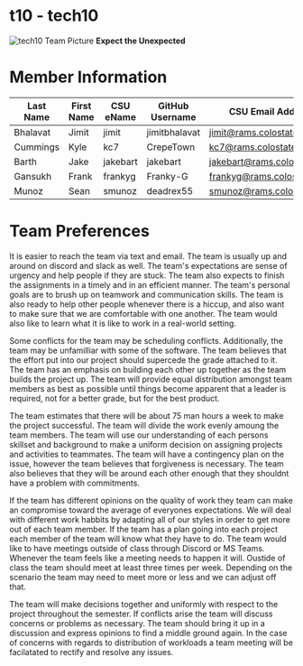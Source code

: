 # t10 - tech10

![tech10 Team Picture](https://github.com/csucs314f20/t10/blob/master/team/images/tech10.png)
 **Expect the Unexpected**

# Member Information

| Last Name | First Name | CSU eName | GitHub Username | CSU Email Address |
| --------- | ---------- | --------- | --------------- | ----------------- |
| Bhalavat | Jimit | jimit | jimitbhalavat | jimit@rams.colostate.edu |
| Cummings | Kyle  | kc7   | CrepeTown     | kc7@rams.colostate.edu   |
| Barth | Jake  | jakebart   | jakebart     | jakebart@rams.colostate.edu   |
| Gansukh | Frank | frankyg | Franky-G | frankyg@rams.colostate.edu |
| Munoz | Sean | smunoz | deadrex55 | smunoz@rams.colostate.edu |

# Team Preferences

It is easier to reach the team via text and email. The team is usually up and around on discord
and slack as well. The team's expectations are sense of urgency and help people if they are stuck.
The team also expects to finish the assignments in a timely and in an efficient manner. The team's
personal goals are to brush up on teamwork and communication skills. The team is also ready to 
help other people whenever there is a hiccup, and also want to make sure that we are comfortable with
one another. The team would also like to learn what it is like to work in a real-world setting.

Some conflicts for the team may be scheduling conflicts. Additionally, the team may be unfamilliar 
with some of the software. The team believes that the effort put into our project should supercede the grade 
attached to it. The team has an emphasis on building each other up together as the team builds the project
up. The team will provide equal distribution amongst team members as best as possible until things 
become apparent that a leader is required, not for a better grade, but for the best product.

The team estimates that there will be about 75 man hours a week to make the project successful.
The team will divide the work evenly amoung the team members. The team will use our understanding of
each persons skillset and background to make a uniform decision on assigning projects and activities
to teammates. The team will have a contingency plan on the issue, however the team believes that forgiveness
is necessary. The team also believes that they will be around each other enough that they shouldnt have
a problem with commitments.

If the team has different opinions on the quality of work they team can make an compromise toward the average 
of everyones expectations. We will deal with different work habbits by adapting all of our styles in order to 
get more out of each team member. If the team has a plan going into each project each member of the team will 
know what they have to do. The team would like to have meetings outside of class through Discord or MS Teams. 
Whenever the team feels like a meeting needs to happen it will. Oustide of class the team should meet at least 
three times per week. Depending on the scenario the team may need to meet more or less and we can adjust off that.  

The team will make decisions together and uniformly with respect to the project throughout the semester. If conflicts arise 
the team will discuss concerns or problems as necessary. The team should bring it up in a discussion and express opinions to 
find a middle ground again. In the case of concerns with regards to distribution of workloads a team meeting will be 
facilatated to rectify and resolve any issues.
